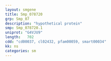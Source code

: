 ```yaml
---
layout: smgene
title: Smp_078720
grp: Smp_07
description: "hypothetical protein"
smp: Smp_078720.1
uniprot: "G4VJU9"
length:   702
cdd: "cd00037, cl02432, pfam00059, smart00034"
kk: ns
categories: sm
---
```

